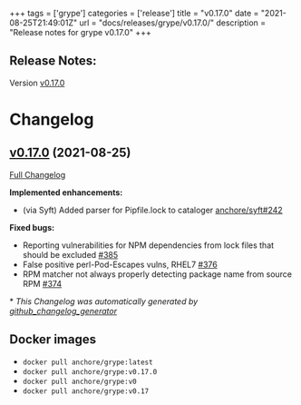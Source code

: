 +++
tags = ['grype']
categories = ['release']
title = "v0.17.0"
date = "2021-08-25T21:49:01Z"
url = "docs/releases/grype/v0.17.0/"
description = "Release notes for grype v0.17.0"
+++

## Release Notes:
Version [v0.17.0](https://github.com/anchore/grype/releases/tag/v0.17.0)

# Changelog

## [v0.17.0](https://github.com/anchore/grype/tree/v0.17.0) (2021-08-25)

[Full Changelog](https://github.com/anchore/grype/compare/v0.16.0...v0.17.0)

**Implemented enhancements:**

- (via Syft) Added parser for Pipfile.lock to cataloger [anchore/syft#242](https://github.com/anchore/syft/issues/242)

**Fixed bugs:**

- Reporting vulnerabilities for NPM dependencies from lock files that should be excluded [\#385](https://github.com/anchore/grype/issues/385)
- False positive perl-Pod-Escapes vulns, RHEL7 [\#376](https://github.com/anchore/grype/issues/376)
- RPM matcher not always properly detecting package name from source RPM [\#374](https://github.com/anchore/grype/issues/374)


\* *This Changelog was automatically generated by [github_changelog_generator](https://github.com/github-changelog-generator/github-changelog-generator)*


## Docker images

- `docker pull anchore/grype:latest`
- `docker pull anchore/grype:v0.17.0`
- `docker pull anchore/grype:v0`
- `docker pull anchore/grype:v0.17`
